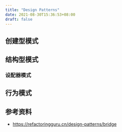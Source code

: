 ```yaml
---
title: "Design Patterns"
date: 2021-08-30T15:36:53+08:00
draft: false
---
```


## 创建型模式

### 

## 结构型模式

### 设配器模式

## 行为模式


## 参考资料

- https://refactoringguru.cn/design-patterns/bridge